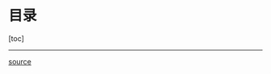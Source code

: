 # 目录

[toc]

---

[source]()




















<br>
<br><br><br><br><br><br>


<u></u>

<!-- 
<img width=500 src=""></img>
<img style="width:500px" src=""></img>
 -->


<style>
.red {
	color: red;
	font-weight: bold;
}


</style>



